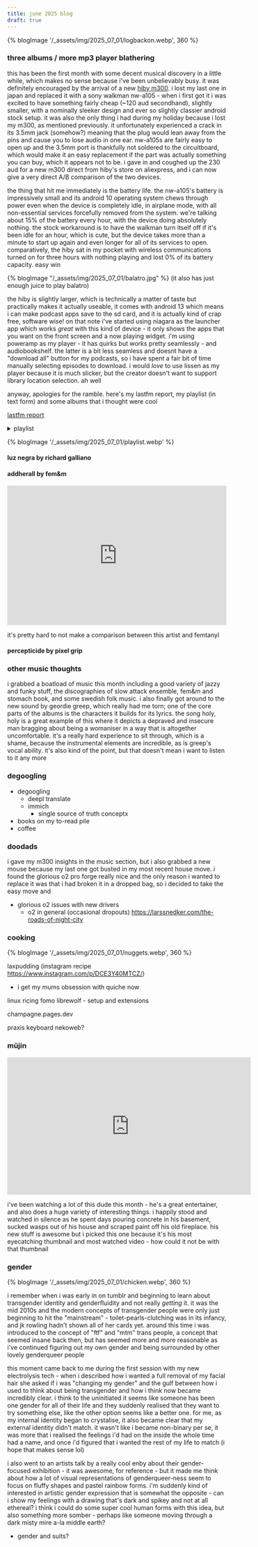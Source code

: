 ```yaml
---
title: june 2025 blog
draft: true
---
```


{% blogImage '/_assets/img/2025_07_01/logbackon.webp', 360 %}

### three albums / more mp3 player blathering
this has been the first month with some decent musical discovery in a little while, which makes no sense because i've been unbelievably busy. it was definitely encouraged by the arrival of a new [hiby m300](/blog/2024-12-01/#hiby-m300). i lost my last one in japan and replaced it with a sony walkman nw-a105 - when i first got it i was excited to have something fairly cheap (~120 aud secondhand), slightly smaller, with a nominally sleeker design and ever so slightly classier android stock setup. it was also the only thing i had during my holiday because i lost my m300, as mentioned previously. it unfortunately experienced a crack in its 3.5mm jack (somehow?) meaning that the plug would lean away from the pins and cause you to lose audio in one ear. nw-a105s are fairly easy to open up and the 3.5mm port is thankfully not soldered to the circuitboard, which would make it an easy replacement if the part was actually something you can buy, which it appears not to be. i gave in and coughed up the 230 aud for a new m300 direct from hiby's store on aliexpress, and i can now give a very direct A/B comparison of the two devices. 

the thing that hit me immediately is the battery life. the nw-a105's battery is impressively small and its android 10 operating system chews through power even when the device is completely idle, in airplane mode, with all non-essential services forcefully removed from the system. we're talking about 15% of the battery every hour, with the device doing absolutely nothing. the stock workaround is to have the walkman turn itself off if it's been idle for an hour, which is cute, but the device takes more than a minute to start up again and even longer for all of its services to open. comparatively, the hiby sat in my pocket with wireless communications turned on for three hours with nothing playing and lost 0% of its battery capacity. easy win

{% blogImage "/_assets/img/2025_07_01/balatro.jpg" %}
(it also has just enough juice to play balatro)

the hiby is slightly larger, which is technically a matter of taste but practically makes it actually useable, it comes with android 13 which means i can make podcast apps save to the sd card, and it is actually kind of crap free, software wise! on that note i've started using niagara as the launcher app which works _great_ with this kind of device - it only shows the apps that you want on the front screen and a now playing widget. i'm using poweramp as my player - it has quirks but works pretty seamlessly - and audiobookshelf. the latter is a bit less seamless and doesnt have a "download all" button for my podcasts, so i have spent a fair bit of time manually selecting episodes to download. i would _love_ to use lissen as my player because it is much slicker, but the creator doesn't want to support library location selection. ah well

anyway, apologies for the ramble. here's my lastfm report, my playlist (in text form) and some albums that i thought were cool

[lastfm report](https://www.last.fm/user/uuupah/library/albums?from=2025-06-10&to=2025-06-30)

<details>
  <summary>
    playlist
  </summary>

  - musik genom fyra sekler by jan johansson
  - funeral folk by maria w horn and sara parkman
  - huvva! - svensk folkmusik på beat by merit hemmingson
  - hedningarna by hedningarna
  - sola by sola
  - bayside by obskür
  - luz negra by richard galliano
  - [percepticide: the death of reality by pixel grip](https://pixelgrip.bandcamp.com/album/percepticide-the-death-of-reality)
  - not tight by domi & jd beck
  - [the new sound by geordie greep](https://geordiegreep.bandcamp.com/album/the-new-sound)
  - [jimmy & wes: the dynamic duo by wes montgomery and jimmy smith](https://www.youtube.com/watch?v=n1qLaP0tWcMth)
  - [the game by mos](https://www.youtube.com/playlist?list=OLAK5uy_nxfgY5LqVEd88s9cq4UQoHO0QtX2oq934)
  - [stomach book's discography](https://stomachbook.bandcamp.com/)
  - [fem&m's discography](https://femnm.bandcamp.com/)
  - [slow attack ensemble's discography](https://slowattackensemble.bandcamp.com/music)
  - [endlessness by nala sinephro](https://nalasinephro.bandcamp.com/album/endlessness)
  
</details>

{% blogImage '/_assets/img/2025_07_01/playlist.webp' %}

#### luz negra by richard galliano

#### addherall by fem&m
<iframe rss-image="/_assets/img/2025_07_01/addherall.webp" rss-link="https://femnm.bandcamp.com/album/addherall" rss-linkname="addherall by fem&m" style="border: 0; width: 100%; height: 320px;" src="https://bandcamp.com/EmbeddedPlayer/album=3966082118/size=large/bgcol=ffffff/linkcol=0687f5/artwork=small/transparent=true/" seamless><a href="https://femnm.bandcamp.com/album/addherall">ADDHERALL by FEM&amp;M</a></iframe>

it's pretty hard to not make a comparison between this artist and femtanyl 

#### percepticide by pixel grip


### other music thoughts
i grabbed a boatload of music this month including a good variety of jazzy and funky stuff, the discographies of slow attack ensemble, fem&m and stomach book, and some swedish folk music. i also finally got around to the new sound by geordie greep, which really had me torn; one of the core parts of the albums is the characters it builds for its lyrics. the song holy, holy is a great example of this where it depicts a depraved and insecure man bragging about being a womaniser in a way that is altogether uncomfortable. it's a really hard experience to sit through, which is a shame, because the instrumental elements are incredible, as is greep's vocal ability. it's also kind of the point, but that doesn't mean i want to listen to it any more

### degoogling

- degoogling
  - deepl translate
  - immich
    - single source of truth conceptx
- books on my to-read pile
- coffee

### doodads
i gave my m300 insights in the music section, but i also grabbed a new mouse because my last one got busted in my most recent house move. i found the glorious o2 pro forge really nice and the only reason i wanted to replace it was that i had broken it in a dropped bag, so i decided to take the easy move and 

- glorious o2 issues with new drivers
  - o2 in general (occasional dropouts)
https://larssnedker.com/the-roads-of-night-city

### cooking

{% blogImage '/_assets/img/2025_07_01/nuggets.webp', 360 %}

laxpudding (instagram recipe https://www.instagram.com/p/DCE3Y40MTCZ/)
 - i get my mums obsession with quiche now

linux ricing fomo
librewolf - setup and extensions

champagne.pages.dev

praxis keyboard
nekoweb?

### müjin
<iframe width="560" height="315" src="https://www.youtube-nocookie.com/embed/91vAsyyRaag?" title="YouTube video player" frameborder="0" allow="accelerometer; autoplay; clipboard-write; encrypted-media; gyroscope; picture-in-picture; web-share" referrerpolicy="strict-origin-when-cross-origin" allowfullscreen></iframe>

i've been watching a lot of this dude this month - he's a great entertainer, and also does a huge variety of interesting things. i happily stood and watched in silence as he spent days pouring concrete in his basement, sucked wasps out of his house and scraped paint off his old fireplace. his new stuff is awesome but i picked this one because it's his most eyecatching thumbnail and most watched video - how could it not be with that thumbnail

### gender
{% blogImage '/_assets/img/2025_07_01/chicken.webp', 360 %} 

i remember when i was early in on tumblr and beginning to learn about transgender identity and genderfluidity and not really _getting_ it. it was the mid 2010s and the modern concepts of transgender people were only just beginning to hit the "mainstream" - toilet-pearls-clutching was in its infancy, and jk rowling hadn't shown all of her cards yet. around this time i was introduced to the concept of "ftf" and "mtm" trans people, a concept that seemed insane back then, but has seemed more and more reasonable as i've continued figuring out my own gender and being surrounded by other lovely genderqueer people

this moment came back to me during the first session with my new electrolysis tech - when i described how i wanted a full removal of my facial hair she asked if i was "changing my gender" and the gulf between how i used to think about being transgender and how i think now became incredibly clear. i think to the uninitiated it seems like someone has been one gender for all of their life and they suddenly realised that they want to try something else, like the other option seems like a better one. for me, as my internal identity began to crystalise, it also became clear that my external identity didn't match. it wasn't like i became non-binary per se, it was more that i realised the feelings i'd had on the inside the whole time had a name, and once i'd figured that i wanted the rest of my life to match (i hope that makes sense lol)

i also went to an artists talk by a really cool enby about their gender-focused exhibition - it was awesome, for reference - but it made me think about how a lot of visual representations of genderqueer-ness seem to focus on fluffy shapes and pastel rainbow forms. i'm suddenly kind of interested in artistic gender expression that is somewhat the opposite - can i show my feelings with a drawing that's dark and spikey and not at all ethereal? i think i could do some super cool human forms with this idea, but also something more somber - perhaps like someone moving through a dark misty mire a-la middle earth?

- gender and suits?
